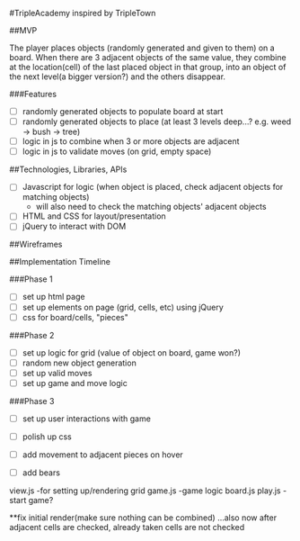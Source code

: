 #TripleAcademy
inspired by TripleTown

##MVP

The player places objects (randomly generated and given to them) on a board.
When there are 3 adjacent objects of the same value, they combine at the
location(cell) of the last placed object in that group, into an object of the next
level(a bigger version?) and the others disappear.

###Features

- [ ] randomly generated objects to populate board at start
- [ ] randomly generated objects to place (at least 3 levels deep...? e.g. weed -> bush -> tree)
- [ ] logic in js to combine when 3 or more objects are adjacent
- [ ] logic in js to validate moves (on grid, empty space)

##Technologies, Libraries, APIs

- [ ] Javascript for logic (when object is placed, check adjacent objects for matching objects)
  - will also need to check the matching objects' adjacent objects
- [ ] HTML and CSS for layout/presentation
- [ ] jQuery to interact with DOM

##Wireframes

##Implementation Timeline

###Phase 1
- [ ] set up html page
- [ ] set up elements on page (grid, cells, etc) using jQuery
- [ ] css for board/cells, "pieces"

###Phase 2
- [ ] set up logic for grid (value of object on board, game won?)
- [ ] random new object generation
- [ ] set up valid moves
- [ ] set up game and move logic

###Phase 3
- [ ] set up user interactions with game
- [ ] polish up css
- [ ] add movement to adjacent pieces on hover
- [ ] add bears


view.js
-for setting up/rendering grid
game.js
-game logic
board.js
play.js
-start game?


**fix initial render(make sure nothing can be combined)
...also now after adjacent cells are checked, already taken cells are not checked 
